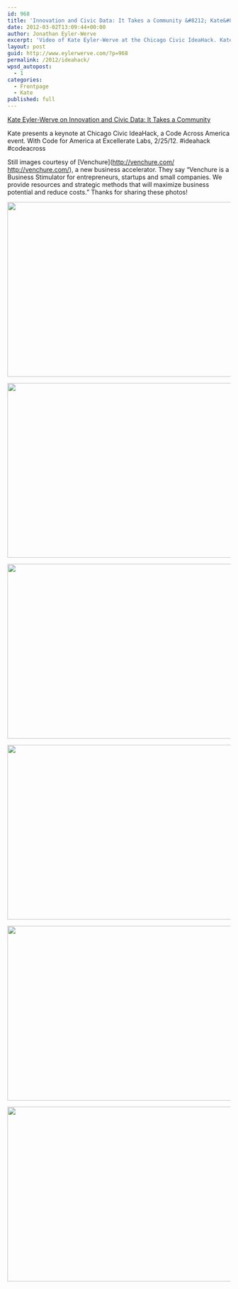 ```yaml
---
id: 968
title: 'Innovation and Civic Data: It Takes a Community &#8212; Kate&#8217;s IdeaHack keynote'
date: 2012-03-02T13:09:44+00:00
author: Jonathan Eyler-Werve
excerpt: 'Video of Kate Eyler-Werve at the Chicago Civic IdeaHack. Kate speaks on "Innovation and Civic Data: It Takes a Community" with lessons from Apps for Metro Chicago. '
layout: post
guid: http://www.eylerwerve.com/?p=968
permalink: /2012/ideahack/
wpsd_autopost:
  - 1
categories:
  - Frontpage
  - Kate
published: full
---
```

[Kate Eyler-Werve on Innovation and Civic Data: It Takes a Community](http://vimeo.com/37478357)

Kate presents a keynote at Chicago Civic IdeaHack, a Code Across America event. With Code for America at Excellerate Labs, 2/25/12. #ideahack #codeacross

Still images courtesy of [Venchure](http://venchure.com/ http://venchure.com/), a new business accelerator. They say &#8220;Venchure is a Business Stimulator for entrepreneurs, startups and small companies. We provide resources and strategic methods that will maximize business potential and reduce costs.&#8221; Thanks for sharing these photos!

[<img src="http://www.eylerwerve.com/wp-content/uploads/2012/03/kate-keynote-venture-e1330714758331.jpg" alt="" title="kate-keynote-venture" width="590" height="395" class="aligncenter size-full wp-image-969" />](http://www.eylerwerve.com/wp-content/uploads/2012/03/kate-keynote-venture.jpg)

[<img src="http://www.eylerwerve.com/wp-content/uploads/2012/03/ideahack2-590x395.jpg" alt="" title="ideahack2" width="590" height="395" class="aligncenter size-large wp-image-971" srcset="http://www.eylerwerve.com/wp-content/uploads/2012/03/ideahack2-590x395.jpg 590w, http://www.eylerwerve.com/wp-content/uploads/2012/03/ideahack2-226x151.jpg 226w, http://www.eylerwerve.com/wp-content/uploads/2012/03/ideahack2.jpg 960w" sizes="(max-width: 590px) 100vw, 590px" />](http://www.eylerwerve.com/wp-content/uploads/2012/03/ideahack2.jpg)

[<img src="http://www.eylerwerve.com/wp-content/uploads/2012/03/ideahack3-590x395.jpg" alt="" title="ideahack3" width="590" height="395" class="aligncenter size-large wp-image-972" srcset="http://www.eylerwerve.com/wp-content/uploads/2012/03/ideahack3-590x395.jpg 590w, http://www.eylerwerve.com/wp-content/uploads/2012/03/ideahack3-226x151.jpg 226w, http://www.eylerwerve.com/wp-content/uploads/2012/03/ideahack3.jpg 960w" sizes="(max-width: 590px) 100vw, 590px" />](http://www.eylerwerve.com/wp-content/uploads/2012/03/ideahack3.jpg)

[<img src="http://www.eylerwerve.com/wp-content/uploads/2012/03/ideahack4-590x395.jpg" alt="" title="ideahack4" width="590" height="395" class="aligncenter size-large wp-image-973" srcset="http://www.eylerwerve.com/wp-content/uploads/2012/03/ideahack4-590x395.jpg 590w, http://www.eylerwerve.com/wp-content/uploads/2012/03/ideahack4-226x151.jpg 226w, http://www.eylerwerve.com/wp-content/uploads/2012/03/ideahack4.jpg 960w" sizes="(max-width: 590px) 100vw, 590px" />](http://www.eylerwerve.com/wp-content/uploads/2012/03/ideahack4.jpg)

[<img src="http://www.eylerwerve.com/wp-content/uploads/2012/03/ideahack5-590x395.jpg" alt="" title="ideahack5" width="590" height="395" class="aligncenter size-large wp-image-974" srcset="http://www.eylerwerve.com/wp-content/uploads/2012/03/ideahack5-590x395.jpg 590w, http://www.eylerwerve.com/wp-content/uploads/2012/03/ideahack5-226x151.jpg 226w, http://www.eylerwerve.com/wp-content/uploads/2012/03/ideahack5.jpg 960w" sizes="(max-width: 590px) 100vw, 590px" />](http://www.eylerwerve.com/wp-content/uploads/2012/03/ideahack5.jpg)

[<img src="http://www.eylerwerve.com/wp-content/uploads/2012/03/ideahack6-590x395.jpg" alt="" title="ideahack6" width="590" height="395" class="aligncenter size-large wp-image-975" srcset="http://www.eylerwerve.com/wp-content/uploads/2012/03/ideahack6-590x395.jpg 590w, http://www.eylerwerve.com/wp-content/uploads/2012/03/ideahack6-226x151.jpg 226w, http://www.eylerwerve.com/wp-content/uploads/2012/03/ideahack6.jpg 960w" sizes="(max-width: 590px) 100vw, 590px" />](http://www.eylerwerve.com/wp-content/uploads/2012/03/ideahack6.jpg)